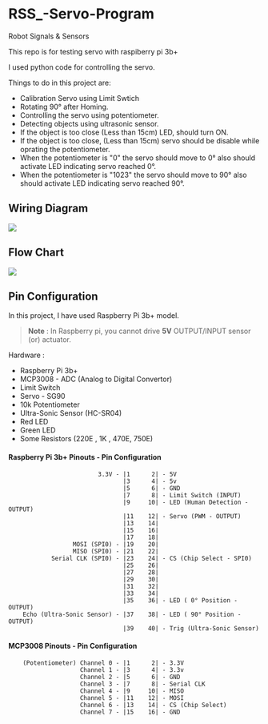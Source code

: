 # RSS_-Servo-Program
Robot Signals & Sensors

This repo is for testing servo with raspiberry pi 3b+

I used python code for controlling the servo.

Things to do in this project are:

* Calibration Servo using Limit Swtich
* Rotating 90° after Homing.
* Controlling the servo using potentiometer.
* Detecting objects using ultrasonic sensor.
* If the object is too close (Less than 15cm) LED, should turn ON.
* If the object is too close, (Less than 15cm) servo should be disable while oprating the potentiometer.
* When the potentiometer is "0" the servo should move to 0° also should activate LED indicating servo reached 0°. 
* When the potentiometer is "1023" the servo should move to 90° also should activate LED indicating servo reached 90°.



## Wiring Diagram


![](https://i.pinimg.com/736x/d3/bf/21/d3bf218fb82d5beb6c1e342d02f19508.jpg)



## Flow Chart

![](https://i.pinimg.com/736x/f0/61/05/f061053d3bd1808bd88afe873a6ca855.jpg)



## Pin Configuration 

In this project, I have used Raspberry Pi 3b+ model.

> **Note** : In Raspberry pi, you cannot drive **5V** OUTPUT/INPUT sensor (or) actuator.



Hardware :
* Raspberry Pi 3b+
* MCP3008 - ADC (Analog to Digital Convertor)
* Limit Switch
* Servo - SG90
* 10k Potentiometer 
* Ultra-Sonic Sensor (HC-SR04)
* Red LED  
* Green LED
* Some Resistors (220E , 1K , 470E, 750E)


#### Raspberry Pi 3b+ Pinouts - Pin Configuration 

                             3.3V - |1      2| - 5V
                                    |3      4| - 5v
                                    |5      6| - GND
                                    |7      8| - Limit Switch (INPUT)
                                    |9     10| - LED (Human Detection - OUTPUT)
                                    |11    12| - Servo (PWM - OUTPUT)
                                    |13    14|
                                    |15    16|
                                    |17    18|
                      MOSI (SPI0) - |19    20|
                      MISO (SPI0) - |21    22|
                Serial CLK (SPI0) - |23    24| - CS (Chip Select - SPI0)
                                    |25    26|
                                    |27    28|
                                    |29    30|
                                    |31    32|
                                    |33    34|
                                    |35    36| - LED ( 0° Position - OUTPUT) 
        Echo (Ultra-Sonic Sensor) - |37    38| - LED ( 90° Position - OUTPUT)
                                    |39    40| - Trig (Ultra-Sonic Sensor)


#### MCP3008 Pinouts - Pin Configuration 

        (Potentiometer) Channel 0 - |1      2| - 3.3V
                        Channel 1 - |3      4| - 3.3v
                        Channel 2 - |5      6| - GND
                        Channel 3 - |7      8| - Serial CLK 
                        Channel 4 - |9     10| - MISO 
                        Channel 5 - |11    12| - MOSI
                        Channel 6 - |13    14| - CS (Chip Select)
                        Channel 7 - |15    16| - GND